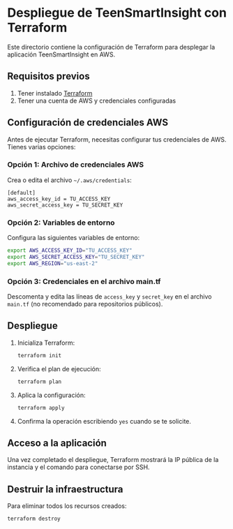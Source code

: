 # Despliegue de TeenSmartInsight con Terraform

Este directorio contiene la configuración de Terraform para desplegar la aplicación TeenSmartInsight en AWS.

## Requisitos previos

1. Tener instalado [Terraform](https://www.terraform.io/downloads.html)
2. Tener una cuenta de AWS y credenciales configuradas

## Configuración de credenciales AWS

Antes de ejecutar Terraform, necesitas configurar tus credenciales de AWS. Tienes varias opciones:

### Opción 1: Archivo de credenciales AWS

Crea o edita el archivo `~/.aws/credentials`:

```
[default]
aws_access_key_id = TU_ACCESS_KEY
aws_secret_access_key = TU_SECRET_KEY
```

### Opción 2: Variables de entorno

Configura las siguientes variables de entorno:

```bash
export AWS_ACCESS_KEY_ID="TU_ACCESS_KEY"
export AWS_SECRET_ACCESS_KEY="TU_SECRET_KEY"
export AWS_REGION="us-east-2"
```

### Opción 3: Credenciales en el archivo main.tf

Descomenta y edita las líneas de `access_key` y `secret_key` en el archivo `main.tf` (no recomendado para repositorios públicos).

## Despliegue

1. Inicializa Terraform:
   ```bash
   terraform init
   ```

2. Verifica el plan de ejecución:
   ```bash
   terraform plan
   ```

3. Aplica la configuración:
   ```bash
   terraform apply
   ```

4. Confirma la operación escribiendo `yes` cuando se te solicite.

## Acceso a la aplicación

Una vez completado el despliegue, Terraform mostrará la IP pública de la instancia y el comando para conectarse por SSH.

## Destruir la infraestructura

Para eliminar todos los recursos creados:

```bash
terraform destroy
```